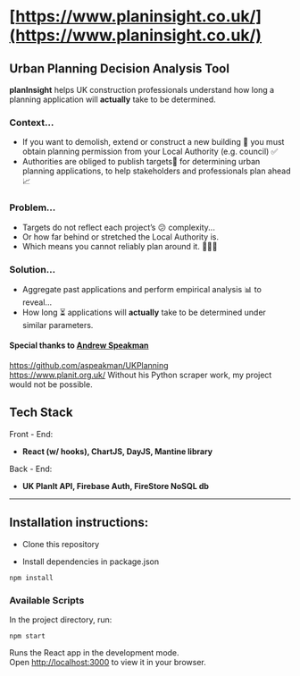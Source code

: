 # [https://www.planinsight.co.uk/](https://www.planinsight.co.uk/)



## Urban Planning Decision Analysis Tool


**planInsight** helps UK construction professionals understand how long a planning application will **actually** take to be determined.

### Context...

- If you want to demolish, extend or construct a new building 🏢 you must obtain planning permission from your Local Authority (e.g. council) ✅
- Authorities are obliged to publish targets🎯 for determining urban planning applications, to help stakeholders and professionals plan ahead 📈

### Problem...

- Targets do not reflect each project’s 😕 complexity...
- Or how far behind or stretched the Local Authority is.
- Which means you cannot reliably plan around it. 🚧👷‍♂️


### Solution...

- Aggregate past applications and perform empirical analysis 📊 to reveal...
- How long ⏳ applications will **actually** take to be determined under similar parameters.


#### **Special thanks to [Andrew Speakman](https://github.com/aspeakman)**

https://github.com/aspeakman/UKPlanning  
https://www.planit.org.uk/
Without his Python scraper work, my project would not be possible.


## Tech Stack

Front - End:
- **React (w/ hooks), ChartJS, DayJS, Mantine library**

Back - End:

- **UK PlanIt API, Firebase Auth, FireStore NoSQL db**


---

## **Installation instructions:**


- [](#) Clone this repository


- [](#) Install dependencies in package.json


```shell
npm install
```


### Available Scripts

In the project directory, run:



```shell
npm start
```


Runs the React app in the development mode.\
Open [http://localhost:3000](http://localhost:3000) to view it in your browser.


